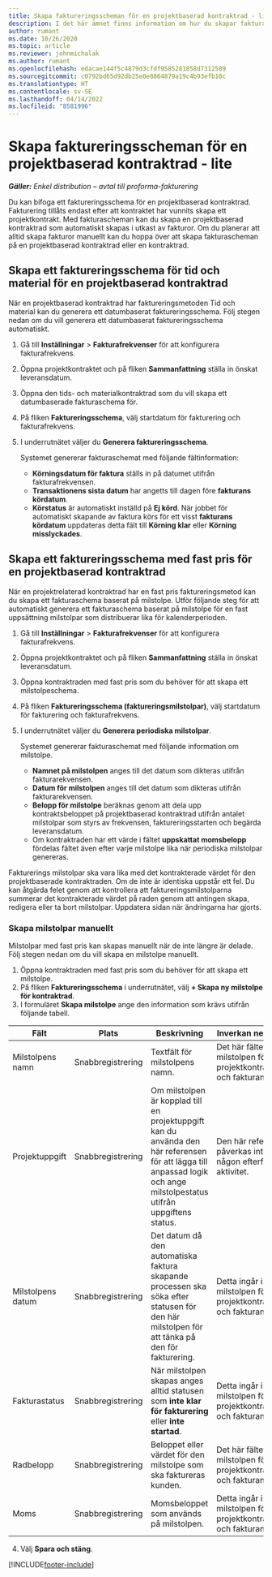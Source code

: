 ```yaml
---
title: Skapa faktureringsscheman för en projektbaserad kontraktrad - lite
description: I det här ämnet finns information om hur du skapar fakturascheman och milstolpar.
author: rumant
ms.date: 10/26/2020
ms.topic: article
ms.reviewer: johnmichalak
ms.author: rumant
ms.openlocfilehash: edacae144f5c4879d3cfdf9585281858d7312589
ms.sourcegitcommit: c0792bd65d92db25e0e8864879a19c4b93efb10c
ms.translationtype: HT
ms.contentlocale: sv-SE
ms.lasthandoff: 04/14/2022
ms.locfileid: "8581996"
---
```

# <a name="create-invoice-schedules-on-a-project-based-contract-line---lite"></a>Skapa faktureringsscheman för en projektbaserad kontraktrad - lite

_**Gäller:** Enkel distribution – avtal till proforma-fakturering_

Du kan bifoga ett faktureringsschema för en projektbaserad kontraktrad. Fakturering tillåts endast efter att kontraktet har vunnits skapa ett projektkontrakt. Med fakturascheman kan du skapa en projektbaserad kontraktrad som automatiskt skapas i utkast av fakturor. Om du planerar att alltid skapa fakturor manuellt kan du hoppa över att skapa fakturascheman på en projektbaserad kontraktrad eller en kontraktrad.

## <a name="create-a-time-and-material-invoice-schedule-for-a-project-based-contract-line"></a>Skapa ett faktureringsschema för tid och material för en projektbaserad kontraktrad

När en projektbaserad kontraktrad har faktureringsmetoden Tid och material kan du generera ett datumbaserat faktureringsschema. Följ stegen nedan om du vill generera ett datumbaserat faktureringsschema automatiskt.

1. Gå till **Inställningar** > **Fakturafrekvenser** för att konfigurera fakturafrekvens.
2. Öppna projektkontraktet och på fliken **Sammanfattning** ställa in önskat leveransdatum.
3. Öppna den tids- och materialkontraktrad som du vill skapa ett datumbaserade fakturaschema för. 
4. På fliken **Faktureringsschema**, välj startdatum för fakturering och fakturafrekvens. 
5. I underrutnätet väljer du **Generera faktureringsschema**.

    Systemet genererar fakturaschemat med följande fältinformation:

    - **Körningsdatum för faktura** ställs in på datumet utifrån fakturafrekvensen.
    - **Transaktionens sista datum** har angetts till dagen före **fakturans kördatum**.
    - **Körstatus** är automatiskt inställd på **Ej körd**. När jobbet för automatiskt skapande av faktura körs för ett visst **fakturans kördatum** uppdateras detta fält till **Körning klar** eller **Körning misslyckades**.

## <a name="create-a-fixed-price-invoice-schedule-for-a-project-based-contract-line"></a>Skapa ett faktureringsschema med fast pris för en projektbaserad kontraktrad

När en projektrelaterad kontraktrad har en fast pris faktureringsmetod kan du skapa ett fakturaschema baserat på milstolpe. Utför följande steg för att automatiskt generera ett fakturaschema baserat på milstolpe för en fast uppsättning milstolpar som distribuerar lika för kalenderperioden.

1. Gå till **Inställningar** > **Fakturafrekvenser** för att konfigurera fakturafrekvens.
2. Öppna projektkontraktet och på fliken **Sammanfattning** ställa in önskat leveransdatum.
3. Öppna kontraktraden med fast pris som du behöver för att skapa ett milstolpeschema. 
4. På fliken **Faktureringsschema (faktureringsmilstolpar)**, välj startdatum för fakturering och fakturafrekvens. 
5. I underrutnätet väljer du **Generera periodiska milstolpar**.

    Systemet genererar fakturaschemat med följande information om milstolpe.

    - **Namnet på milstolpen** anges till det datum som dikteras utifrån fakturarekvensen.
    - **Datum för milstolpen** anges till det datum som dikteras utifrån fakturarekvensen.
    - **Belopp för milstolpe** beräknas genom att dela upp kontraktsbeloppet på projektbaserad kontraktrad utifrån antalet milstolpar som styrs av frekvensen, faktureringsstarten och begärda leveransdatum.
    - Om kontraktraden har ett värde i fältet **uppskattat momsbelopp** fördelas fältet även efter varje milstolpe lika när periodiska milstolpar genereras.

Fakturerings milstolpar ska vara lika med det kontrakterade värdet för den projektbaserade kontraktraden. Om de inte är identiska uppstår ett fel. Du kan åtgärda felet genom att kontrollera att faktureringsmilstolparna summerar det kontrakterade värdet på raden genom att antingen skapa, redigera eller ta bort milstolpar. Uppdatera sidan när ändringarna har gjorts.

### <a name="manually-create-milestones"></a>Skapa milstolpar manuellt

Milstolpar med fast pris kan skapas manuellt när de inte längre är delade. Följ stegen nedan om du vill skapa en milstolpe manuellt.

1. Öppna kontraktraden med fast pris som du behöver för att skapa ett milstolpe. 
2. På fliken **Faktureringsschema** i underrutnätet, välj **+ Skapa ny milstolpe för kontraktrad**.
3. I formuläret **Skapa milstolpe** ange den information som krävs utifrån följande tabell. 

| Fält | Plats | Beskrivning | Inverkan nedströms |
| --- | --- | --- | --- |
| Milstolpens namn | Snabbregistrering | Textfält för milstolpens namn. | Det här fältet ingår i milstolpen för projektkontraktraden och fakturan. |
| Projektuppgift | Snabbregistrering | Om milstolpen är kopplad till en projektuppgift kan du använda den här referensen för att lägga till anpassad logik och ange milstolpestatus utifrån uppgiftens status. | Den här referensen påverkas inte av någon efterföljande aktivitet. |
| Milstolpens datum | Snabbregistrering | Det datum då den automatiska faktura skapande processen ska söka efter statusen för den här milstolpen för att tänka på den för fakturering. | Detta ingår i milstolpen för projektkontraktraden och fakturan. |
| Fakturastatus | Snabbregistrering | När milstolpen skapas anges alltid statusen som **inte klar för fakturering** eller **inte startad**. | Detta ingår i milstolpen för projektkontraktraden och fakturan. |
| Radbelopp | Snabbregistrering | Beloppet eller värdet för den milstolpe som ska faktureras kunden. | Det här fältet ingår i milstolpen för projektkontraktraden och fakturan. |
| Moms | Snabbregistrering | Momsbeloppet som används på milstolpen. | Detta ingår i milstolpen för projektkontraktraden och fakturan. |

4. Välj **Spara och stäng**.


[!INCLUDE[footer-include](../../includes/footer-banner.md)]